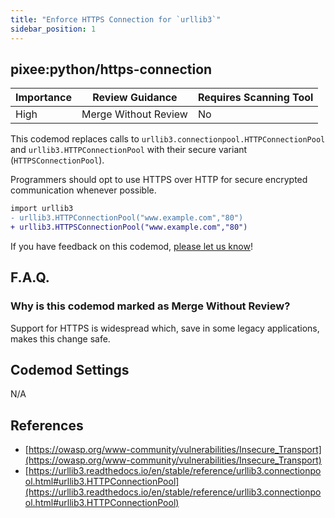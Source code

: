 ```yaml
---
title: "Enforce HTTPS Connection for `urllib3`"
sidebar_position: 1
---
```


## pixee:python/https-connection

| Importance | Review Guidance      | Requires Scanning Tool |
| ---------- | -------------------- | ---------------------- |
| High       | Merge Without Review | No                     |

This codemod replaces calls to `urllib3.connectionpool.HTTPConnectionPool` and `urllib3.HTTPConnectionPool` with their secure variant (`HTTPSConnectionPool`).

Programmers should opt to use HTTPS over HTTP for secure encrypted communication whenever possible.

```diff
import urllib3
- urllib3.HTTPConnectionPool("www.example.com","80")
+ urllib3.HTTPSConnectionPool("www.example.com","80")
```

If you have feedback on this codemod, [please let us know](mailto:feedback@pixee.ai)!

## F.A.Q.

### Why is this codemod marked as Merge Without Review?

Support for HTTPS is widespread which, save in some legacy applications, makes this change safe.

## Codemod Settings

N/A

## References

- [https://owasp.org/www-community/vulnerabilities/Insecure_Transport](https://owasp.org/www-community/vulnerabilities/Insecure_Transport)
- [https://urllib3.readthedocs.io/en/stable/reference/urllib3.connectionpool.html#urllib3.HTTPConnectionPool](https://urllib3.readthedocs.io/en/stable/reference/urllib3.connectionpool.html#urllib3.HTTPConnectionPool)
